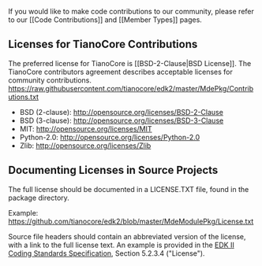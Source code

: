 If you would like to make code contributions to our community, please refer to our [[Code Contributions]] and [[Member Types]] pages.

## Licenses for TianoCore Contributions

The preferred license for TianoCore is [[BSD-2-Clause|BSD License]]. The TianoCore contributors agreement describes acceptable licenses for community contributions. https://raw.githubusercontent.com/tianocore/edk2/master/MdePkg/Contributions.txt 

* BSD (2-clause): http://opensource.org/licenses/BSD-2-Clause 
* BSD (3-clause): http://opensource.org/licenses/BSD-3-Clause 
* MIT: http://opensource.org/licenses/MIT 
* Python-2.0: http://opensource.org/licenses/Python-2.0 
* Zlib: http://opensource.org/licenses/Zlib 

## Documenting Licenses in Source Projects

The full license should be documented in a LICENSE.TXT file, found in the package directory.

Example: https://github.com/tianocore/edk2/blob/master/MdeModulePkg/License.txt 

Source file headers should contain an abbreviated version of the license, with a link to the full license text. An example is provided in the [EDK II Coding Standards Specification](https://edk2-docs.gitbooks.io/edk-ii-c-coding-standards-specification/content/), Section 5.2.3.4 ("License").